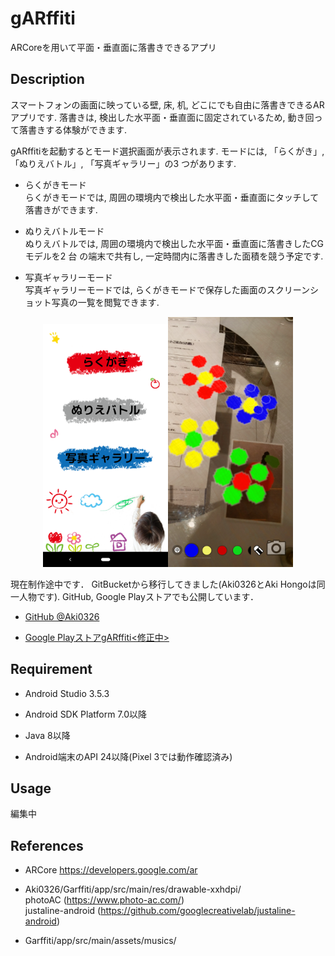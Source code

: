 gARffiti
===============

ARCoreを用いて平面・垂直面に落書きできるアプリ

## Description
スマートフォンの画面に映っている壁, 床, 机, どこにでも自由に落書きできるARアプリです. 
落書きは, 検出した水平面・垂直面に固定されているため, 動き回って落書きする体験ができます. 

gARffitiを起動するとモード選択画面が表示されます. モードには, 「らくがき」, 「ぬりえバトル」,
「写真ギャラリー」の3 つがあります. 

- らくがきモード  
らくがきモードでは, 周囲の環境内で検出した水平面・垂直面にタッチして落書きができます. 

- ぬりえバトルモード  
ぬりえバトルでは, 周囲の環境内で検出した水平面・垂直面に落書きしたCG モデルを2 台
の端末で共有し, 一定時間内に落書きした面積を競う予定です. 

- 写真ギャラリーモード  
写真ギャラリーモードでは, らくがきモードで保存した画面のスクリーンショット写真の一覧を閲覧できます. 

<div align="center">
<img src="https://github.com/Aki0326/Garffiti/blob/developer_console/app/src/main/res/drawable-xxhdpi/mode_select.png" alt="モード選択画面" title="モード選択画面" width="200"><img src="https://github.com/Aki0326/Garffiti/blob/developer_console/app/src/main/res/drawable-xxhdpi/graffiti_mode.png" alt="らくがきモードのスクリーンショット" title="らくがきモードのスクリーンショット" width="200">
</div>

現在制作途中です．
GitBucketから移行してきました(Aki0326とAki Hongoは同一人物です). 
GitHub, Google Playストアでも公開しています．
  
  - [GitHub @Aki0326](https://github.com/Aki0326/gARffiti)
  
  - [Google PlayストアgARffiti<修正中>](https://play.google.com/store/apps/details?id=org.ntlab.graffiti&hl=ja)

## Requirement
- Android Studio 3.5.3

- Android SDK Platform 7.0以降

- Java 8以降

- Android端末のAPI 24以降(Pixel 3では動作確認済み)

## Usage
編集中

## References
- ARCore
  https://developers.google.com/ar

- Aki0326/Garffiti/app/src/main/res/drawable-xxhdpi/  
  photoAC (https://www.photo-ac.com/)  
  justaline-android (https://github.com/googlecreativelab/justaline-android)
  
- Garffiti/app/src/main/assets/musics/
